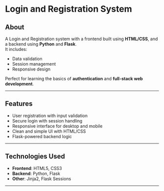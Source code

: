 # Login and Registration System

## About
A Login and Registration system with a frontend built using **HTML/CSS**, and a backend using **Python** and **Flask**.  
It includes:
- Data validation
- Session management
- Responsive design

Perfect for learning the basics of **authentication** and **full-stack web development**.

---

## Features
- User registration with input validation
- Secure login with session handling
- Responsive interface for desktop and mobile
- Clean and simple UI with HTML/CSS
- Flask-powered backend logic

---

## Technologies Used
- **Frontend**: HTML5, CSS3
- **Backend**: Python, Flask
- **Other**: Jinja2, Flask Sessions

---
